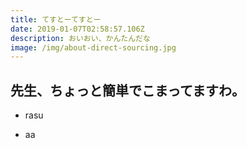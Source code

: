 ```yaml
---
title: てすとーてすとー
date: 2019-01-07T02:58:57.106Z
description: おいおい、かんたんだな
image: /img/about-direct-sourcing.jpg
---
```

## 先生、ちょっと簡単でこまってますわ。
* rasu
- aa



